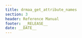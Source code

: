 ```yaml
---
title: drmaa_get_attribute_names
section: 3
header: Reference Manual
footer: __RELEASE__
date: __DATE__
---
```


